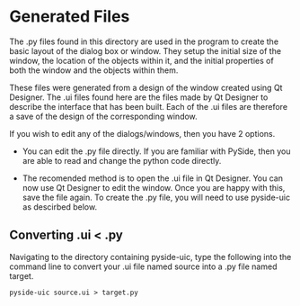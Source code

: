 Generated Files
===============

The .py files found in this directory are used in the program to create the
basic layout of the dialog box or window. They setup the initial size of the
window, the location of the objects within it, and the initial properties of
both the window and the objects within them.

These files were generated from a design of the window created using Qt
Designer. The .ui files found here are the files made by Qt Designer to
describe the interface that has been built. Each of the .ui files are therefore
a save of the design of the corresponding window.

If you wish to edit any of the dialogs/windows, then you have 2 options.

* You can edit the .py file directly. If you are familiar with PySide, then you
are able to read and change the python code directly.

* The recomended method is to open the .ui file in Qt Designer. You can now
use Qt Designer to edit the window. Once you are happy with this, save the file
again. To create the .py file, you will need to use pyside-uic as descirbed
below.

Converting .ui < .py
--------------------

Navigating to the directory containing pyside-uic, type the following into the
command line to convert your .ui file named source into a .py file named target.

```
pyside-uic source.ui > target.py
```


